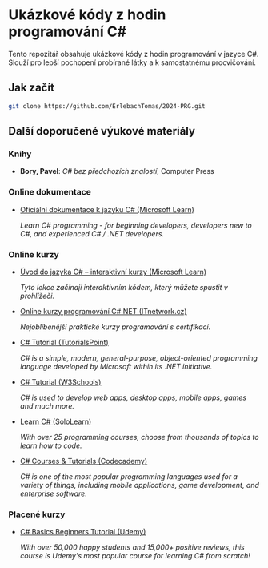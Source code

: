 # Ukázkové kódy z hodin programování C# 

Tento repozitář obsahuje ukázkové kódy z hodin programování v jazyce C#. Slouží pro lepší pochopení probírané látky a k samostatnému procvičování.

## Jak začít

   ```bash
  git clone https://github.com/ErlebachTomas/2024-PRG.git 
```
   
## Další doporučené výukové materiály

### Knihy

- **Bory, Pavel**: *C# bez předchozích znalostí*, Computer Press

### Online dokumentace

- [Oficiální dokumentace k jazyku C# (Microsoft Learn)](https://learn.microsoft.com/cs-cz/dotnet/csharp/)

  *Learn C# programming - for beginning developers, developers new to C#, and experienced C# / .NET developers.*

### Online kurzy

- [Úvod do jazyka C# – interaktivní kurzy (Microsoft Learn)](https://learn.microsoft.com/cs-cz/dotnet/csharp/tour-of-csharp/tutorials/)

  *Tyto lekce začínají interaktivním kódem, který můžete spustit v prohlížeči.*

- [Online kurzy programování C#.NET (ITnetwork.cz)](https://www.itnetwork.cz/csharp)

  *Nejoblíbenější praktické kurzy programování s certifikací.*

- [C# Tutorial (TutorialsPoint)](https://www.tutorialspoint.com/csharp/index.htm)

  *C# is a simple, modern, general-purpose, object-oriented programming language developed by Microsoft within its .NET initiative.*

- [C# Tutorial (W3Schools)](https://www.w3schools.com/cs/index.php)

  *C# is used to develop web apps, desktop apps, mobile apps, games and much more.*

- [Learn C# (SoloLearn)](https://www.sololearn.com/learning/1080)

  *With over 25 programming courses, choose from thousands of topics to learn how to code.*

- [C# Courses & Tutorials (Codecademy)](https://www.codecademy.com/catalog/language/c-sharp)

  *C# is one of the most popular programming languages used for a variety of things, including mobile applications, game development, and enterprise software.*

### Placené kurzy

- [C# Basics Beginners Tutorial (Udemy)](https://www.udemy.com/course/csharp-tutorial-for-beginners/)

  *With over 50,000 happy students and 15,000+ positive reviews, this course is Udemy's most popular course for learning C# from scratch!*

